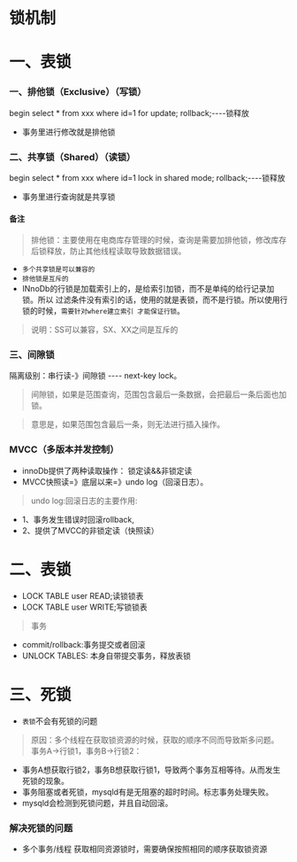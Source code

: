 锁机制
================================
# 一、表锁

### 一、排他锁（Exclusive）（写锁）
begin
select * from xxx where id=1 for update;
rollback;----锁释放
* 事务里进行修改就是排他锁

### 二、共享锁（Shared）（读锁）
begin
select * from xxx where id=1 lock in shared mode;
rollback;----锁释放
* 事务里进行查询就是共享锁

#### 备注
> 排他锁：主要使用在电商库存管理的时候，查询是需要加排他锁，修改库存后锁释放，防止其他线程读取导致数据错误。
* `多个共享锁是可以兼容的`
* `排他锁是互斥的`
* INnoDb的行锁是加载索引上的，是给索引加锁，而不是单纯的给行记录加锁。所以
过滤条件没有索引的话，使用的就是表锁，而不是行锁。所以使用行锁的时候，`需要针对where建立索引
才能保证行锁`。
> 说明：SS可以兼容，SX、XX之间是互斥的

### 三、间隙锁
隔离级别：串行读-》间隙锁 ----  next-key lock。
> 间隙锁，如果是范围查询，范围包含最后一条数据，会把最后一条后面也加锁。
 
> 意思是，如果范围包含最后一条，则无法进行插入操作。  

###  MVCC（多版本并发控制）
* innoDb提供了两种读取操作： 锁定读&&非锁定读
* MVCC快照读=》底层以来=》undo log（回滚日志）。

> undo log:回滚日志的主要作用:
* 1、事务发生错误时回滚rollback,
* 2、提供了MVCC的非锁定读（快照读）

# 二、表锁
* LOCK TABLE user READ;读锁锁表
* LOCK TABLE user WRITE;写锁锁表
> 事务
* commit/rollback:事务提交或者回滚
* UNLOCK TABLES:  本身自带提交事务，释放表锁

# 三、死锁
* `表锁`不会有死锁的问题
> 原因：多个线程在获取锁资源的时候，获取的顺序不同而导致斯多问题。
事务A->行锁1，事务B->行锁2：

* 事务A想获取行锁2，事务B想获取行锁1，导致两个事务互相等待。从而发生死锁的现象。
* 事务阻塞或者死锁，mysqld有是无阻塞的超时时间。标志事务处理失败。
* mysqld会检测到死锁问题，并且自动回滚。
### 解决死锁的问题
* 多个事务/线程 获取相同资源锁时，需要确保按照相同的顺序获取锁资源
